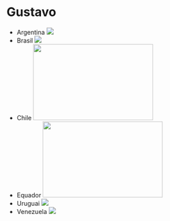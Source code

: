 # Gustavo
<html>
<head>
  <title>Países Sulamericanos</title>
</head>
<body>
  <ul>
      <li>Argentina <img src= "Argentina\Argentina.jpg"></li>
      <li>Brasil <img src= "Brasil\Brasil.jpg"></li>
      <li>Chile <img src= "Chile\Chile.jpg" width="275" height="175"></li>
      <li>Equador <img src= "Equador\Equador.jpg" width="275" height="175"></li>
      <li>Uruguai <img src= "Uruguai\Uruguai.jpg"></li>
      <li>Venezuela <img src= "Venezuela\Venezuela.jpg"></li>
       
</ul>
